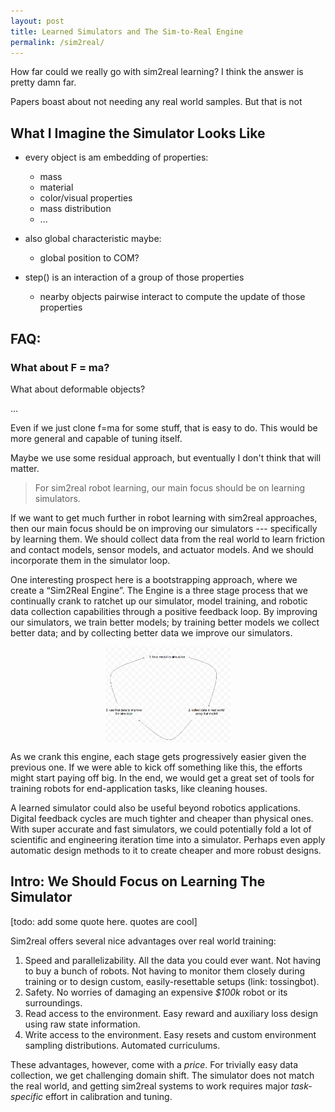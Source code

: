 ```yaml
---
layout: post
title: Learned Simulators and The Sim-to-Real Engine
permalink: /sim2real/
---
```


How far could we really go with sim2real learning?
I think the answer is pretty damn far.




Papers boast about not needing any real world samples.
But that is not 


## What I Imagine the Simulator Looks Like

- every object is am embedding of properties:
	- mass
	- material
	- color/visual properties
	- mass distribution
	- ...
- also global characteristic maybe:
	- global position to COM?

- step() is an interaction of a group of those properties
	- nearby objects pairwise interact to compute the update of those properties



## FAQ:

### What about F = ma?

What about deformable objects?

...

Even if we just clone f=ma for some stuff, that is easy to do.
This would be more general and capable of tuning itself.

Maybe we use some residual approach, but eventually I don't think that will matter.







 
<!--**BLUF (Bottom Line Up Front):**-->

> For sim2real robot learning, our main focus should be on learning simulators.

If we want to get much further in robot learning with sim2real approaches, then our main focus should be on improving our simulators --- specifically by learning them.  We should collect data from the real world to learn friction and contact models, sensor models, and actuator models.  And we should incorporate them in the simulator loop.

One interesting prospect here is a bootstrapping approach, where we create a “Sim2Real Engine”.  The Engine is a three stage process that we continually crank to ratchet up our simulator, model training, and robotic data collection capabilities through a positive feedback loop.  By improving our simulators, we train better models; by training better models we collect better data; and by collecting better data we improve our simulators. 

<img width="200" src="/assets/engine.png" style="display: block; margin-left: auto; margin-right: auto;"/>


As we crank this engine, each stage gets progressively easier given the previous one.  If we were able to kick off something like this, the efforts might start paying off big.  In the end, we would get a great set of tools for training robots for end-application tasks, like cleaning houses.

A learned simulator could also be useful beyond robotics applications.  Digital feedback cycles are much tighter and cheaper than physical ones.  With super accurate and fast simulators, we could potentially fold a lot of scientific and engineering iteration time into a simulator.  Perhaps even apply automatic design methods to it to create cheaper and more robust designs.




## Intro:  We Should Focus on Learning The Simulator
[todo: add some quote here.  quotes are cool]

Sim2real offers several nice advantages over real world training:
1. Speed and parallelizability.  All the data you could ever want.  Not having to buy a bunch of robots.  Not having to monitor them closely during training or to design custom,  easily-resettable setups (link: tossingbot).
2. Safety. No worries of damaging an expensive *$100k* robot or its surroundings.
3. Read access to the environment.  Easy reward and auxiliary loss design using raw state information.
4. Write access to the environment.  Easy resets and custom environment sampling distributions.  Automated curriculums.

These advantages, however, come with a *price*.  For trivially easy data collection, we get challenging domain shift.  The simulator does not match the real world, and getting sim2real systems to work requires major *task-specific* effort in calibration and tuning.


